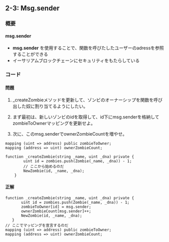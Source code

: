 ## 2-3: Msg.sender

### 概要
#### msg.sender

- **msg.sender** を使用することで、関数を呼びたしたユーザーのadressを参照することができる
- イーサリアムブロックチェーンにセキュリティをもたらしている


### コード
#### 問題  

1. _createZombieメソッドを更新して、ゾンビのオーナーシップを関数を呼び出した奴に割り当てるようにしたい。  

1. まず最初は、新しいゾンビのidを取得して、id下にmsg.senderを格納してzombieToOwnerマッピングを更新せよ。

1. 次に、このmsg.senderでownerZombieCountを増やせ。

```
mapping (uint => address) public zombieToOwner;
mapping (address => uint) ownerZombieCount;
```  

```
function _createZombie(string _name, uint _dna) private {
        uint id = zombies.push(Zombie(_name, _dna)) - 1;
        // ここから始めるのだ
        NewZombie(id, _name, _dna);
    }

```

#### 正解

```
function _createZombie(string _name, uint _dna) private {
       uint id = zombies.push(Zombie(_name, _dna)) - 1;
       zombieToOwner[id] = msg.sender;
       ownerZombieCount[msg.sender]++;
       NewZombie(id, _name, _dna);
   }
// ここでマッピングを宣言するのだ
mapping (uint => address) public zombieToOwner;
mapping (address => uint) ownerZombieCount;
```
